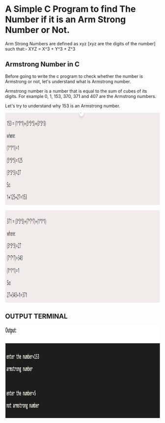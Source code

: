 <h1>A Simple C Program to find The Number if it is an Arm Strong  Number or Not.</h1>

Arm Strong Numbers are defined as xyz [xyz are the digits of the number] such that:-
XYZ = X^3 + Y^3 + Z^3

<h2>Armstrong Number in C</h2>
Before going to write the c program to check whether the number is Armstrong or not, let's understand what is Armstrong number.

Armstrong number is a number that is equal to the sum of cubes of its digits. For example 0, 1, 153, 370, 371 and 407 are the Armstrong numbers.

Let's try to understand why 153 is an Armstrong number.

<img src="https://github.com/frostbyte012/Armstrong-Number-in-C/blob/main/arm_strong/arm_strong_1.png?raw=true" height="300" width="700"> <br>

<img src="https://github.com/frostbyte012/Armstrong-Number-in-C/blob/main/arm_strong/arm_strong_2.png?raw=true" height="300" width="700"><br>

<h2>OUTPUT TERMINAL</h1>

<img src="https://github.com/frostbyte012/Armstrong-Number-in-C/blob/main/arm_strong/out_put.png?raw=true" height="300" width="700">